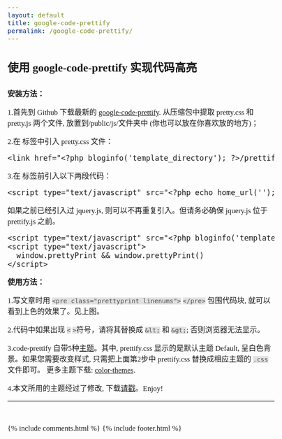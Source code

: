```yaml
---
layout: default
title: google-code-prettify
permalink: /google-code-prettify/
---
```

<style>
body{
	font-family: Times, Helvetica, Tahoma, Arial, STXihei, "华文细黑", "Microsoft YaHei", "微软雅黑", SimSun, "宋体", Heiti, "黑体", sans-serif;
	font-size: 17px;
}
code{
	color: #505050;
	background-color: #e1e1e1;
}
@media (min-width:38em) {
	.sidebar-toggle{
	font-size:20px;
	} 
}
</style>



<h2 style="margin-bottom: 30px;">使用 google-code-prettify 实现代码高亮 </h2>

<b>安装方法：</b>

1.首先到 Github 下载最新的 [google-code-prettify][1]. 从压缩包中提取 pretty.css 和 pretty.js 两个文件, 放置到/public/js/文件夹中 (你也可以放在你喜欢放的地方)；

2.在 <head> 标签中引入 pretty.css 文件：
<pre class="prettyprint linenums">
&lt;link href="&lt;?php bloginfo('template_directory'); ?>/prettify.css" type="text/css" rel="stylesheet" />
</pre>

3.在 </body> 标签前引入以下两段代码：
<pre class="prettyprint linenums">
&lt;script type="text/javascript" src="&lt;?php echo home_url(''); ?>/public/js/jquery.js">&lt;/script>
</pre>

如果之前已经引入过 jquery.js, 则可以不再重复引入。但请务必确保 jquery.js 位于 prettify.js 之前。

<pre class="prettyprint linenums">
&lt;script type="text/javascript" src="&lt;?php bloginfo('template_directory'); ?>/public/js/prettify.js">&lt;/script>
&lt;script type="text/javascript">
  window.prettyPrint && window.prettyPrint()
&lt;/script>
</pre>


<b>使用方法：</b>

1.写文章时用 `<pre class="prettyprint linenums">` `</pre>` 包围代码块, 就可以看到上色的效果了。见上图。

2.代码中如果出现 `<` `>`符号，请将其替换成 `&lt;` 和 `&gt;`; 否则浏览器无法显示。 

3.code-prettify 自带5种[主题][2]。其中, prettify.css 显示的是默认主题 Default, 呈白色背景。如果您需要改变样式, 只需把上面第2步中 prettify.css 替换成相应主题的 `.css` 文件即可。 更多主题下载: [color-themes][3].

4.本文所用的主题经过了修改, 下载[请戳][4]。Enjoy!


<hr style="margin-bottom: 3em; border-top: 1px solid #fafafa; border-bottom: 1px solid #fafafa;" />


{% include comments.html %}
{% include footer.html %}

[1]:https://github.com/google/code-prettify

[2]:https://rawgit.com/google/code-prettify/master/styles/index.html

[3]:https://jmblog.github.io/color-themes-for-google-code-prettify/

[4]: https://github.com/xmuplus/xmuplus.github.io/tree/master/public/js/prettify/prettify.css